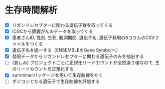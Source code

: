 # 生存時間解析

+ [x] リガンドレセプターに関わる遺伝子群を取ってくる
+ [x] ICGCから膵臓がんのデータを取ってくる
+ [x] 患者さんID, 性別, 生死, 観測期間, 遺伝子名, 遺伝子発現の6コラムのCSVファイルをつくる
+ [x] 遺伝子名を統一する（ENSEMBLEをGene Symbolへ）
+ [x] 発現データからリガンドレセプターに関わる遺伝子のみを抽出する
+ [ ] (哀しみ) プロジェクトごとに正規化リードカウントが全然違う値なので, 生のリードカウントを正規化する
+ [x] survminerパッケージを用いて生存曲線をかく
+ [ ] ポジコンとなる遺伝子で生存曲線を評価する